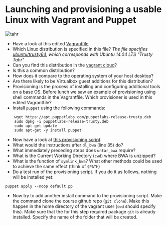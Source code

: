 Launching and provisioning a usable Linux with Vagrant and Puppet
=================================================================

![tahr](http://www.exclusiveadventuresnz.com/images/hunting/big-game/bull-tahr/bull-tahr-banner1.jpg)

- Have a look at this edited [Vagrantfile](https://github.com/rvosa/arangs2016/blob/master/conf/vagrant/Vagrantfile)
- Which Linux distribution is specified in this file? _The file specifies [ubuntu/trusty64](https://atlas.hashicorp.com/ubuntu/boxes/trusty64), which corresponds with Ubuntu 14.04 LTS "Trusty Tahr"_ 
- Can you find this distribution in the [vagrant cloud](https://atlas.hashicorp.com/boxes/search)? 
- Is this a common distribution? 
- How does it compare to the operating system of your host desktop? 
- Are there likely to be Virtualbox guest additions for this distribution?
- Provisioning is the process of installing and configuring additional tools on a base OS. Before lunch we saw an
example of provisioning using shell commands in the Vagrantfile. Which provisioner is used in this edited Vagrantfile?
- Install `puppet` using the following commands:

```
    wget https://apt.puppetlabs.com/puppetlabs-release-trusty.deb
    sudo dpkg -i puppetlabs-release-trusty.deb
    sudo apt-get update
    sudo apt-get -y install puppet
```

- Now have a look at [this provisioning script](https://github.com/rvosa/arangs2016/blob/master/conf/vagrant/manifests/default.pp).
- What would the instructions after `dl_bwa` (line 35) do?
- What immediately preceding steps does `untar_bwa` require?
- What is the Current Working Directory (`cwd`) where BWA is unzipped?
- What is the function of `symlink_bwa`? What other methods could be used to achieve the same effect (think of `$PATH`)
- Do a test run of the provisioning script. If you do it as follows, nothing will be installed yet:

 `puppet apply --noop default.pp`

- Now try to add another install command to the provisioning script. Make the command clone the course github repo 
(`git clone`). Make this happen in the home directory of the vagrant user (`cwd` should specify this). Make sure that
the for this step required package `git` is already installed. Specify the name of the folder that will be created.
